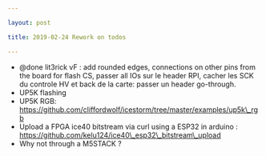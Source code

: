 ```yaml
---

layout: post

title: 2019-02-24 Rework on todos

---
```



-   @done lit3rick vF : add rounded edges, connections on other pins
    from the board for flash CS, passer all IOs sur le header RPI,
    cacher les SCK du controle HV et back de la carte: passer un header
    go-through.
-   UP5K flashing
-   UP5K RGB:
    https://github.com/cliffordwolf/icestorm/tree/master/examples/up5k\_rgb
-   Upload a FPGA ice40 bitstream via curl using a ESP32 in arduino :
    https://github.com/kelu124/ice40\_esp32\_bitstream\_upload
-   Why not through a M5STACK ?

